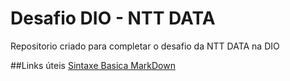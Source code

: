 # Desafio DIO - NTT DATA 
Repositorio criado para completar o desafio da NTT DATA na DIO


##Links úteis
[Sintaxe Basica MarkDown](https://www.markdownguide.org/basic-syntax/)
